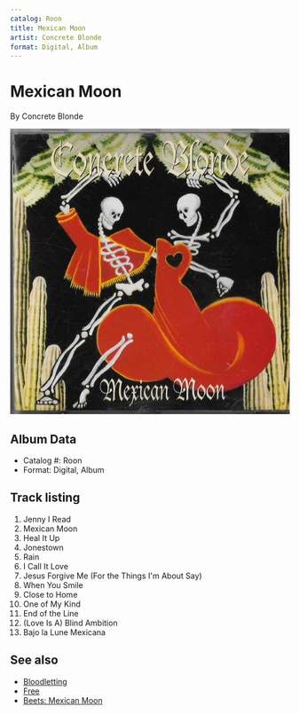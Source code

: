 ```yaml
---
catalog: Roon
title: Mexican Moon
artist: Concrete Blonde
format: Digital, Album
---
```


# Mexican Moon

By Concrete Blonde

![](../../assets/albumcovers/Concrete_Blonde-Mexican_Moon.png)

## Album Data

- Catalog #: Roon
- Format: Digital, Album


## Track listing


1. Jenny I Read
2. Mexican Moon
3. Heal It Up
4. Jonestown
5. Rain
6. I Call It Love
7. Jesus Forgive Me (For the Things I'm About Say)
8. When You Smile
9. Close to Home
10. One of My Kind
11. End of the Line
12. (Love Is A) Blind Ambition
13. Bajo la Lune Mexicana


## See also

- [Bloodletting](Bloodletting.md)
- [Free](Free.md)
- [Beets: Mexican Moon](../../Beets/Concrete_Blonde/Mexican_Moon.md)
